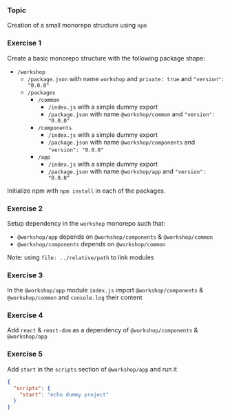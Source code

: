 ### Topic

Creation of a small monorepo structure using `npm`

### Exercise 1

Create a basic monorepo structure with the following package shape:

- `/workshop`
  - `/package.json` with name `workshop` and `private: true` and `"version": "0.0.0"`
  - `/packages`
    - `/common`
      - `/index.js` with a simple dummy export
      - `/package.json` with name `@workshop/common` and `"version": "0.0.0"`
    - `/components`
      - `/index.js` with a simple dummy export
      - `/package.json` with name `@workshop/components` and `"version": "0.0.0"`
    - `/app`
      - `/index.js` with a simple dummy export
      - `/package.json` with name `@workshop/app` and `"version": "0.0.0"`

Initialize npm with `npm install` in each of the packages.

### Exercise 2

Setup dependency in the `workshop` monorepo such that:

- `@workshop/app` depends on `@workshop/components` & `@workshop/common`
- `@workshop/components` depends on `@workshop/common`

Note: using `file: ../relative/path` to link modules

### Exercise 3

In the `@workshop/app` module `index.js` import `@workshop/components` & `@workshop/common` and `console.log` their content

### Exercise 4

Add `react` & `react-dom` as a dependency of `@workshop/components` & `@workshop/app`

### Exercise 5

Add `start` in the `scripts` section of `@workshop/app` and run it

```json
{
  "scripts": {
    "start": "echo dummy project"
  }
}
```
